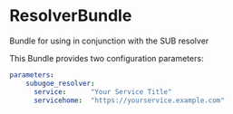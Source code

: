# ResolverBundle
Bundle for using in conjunction with the SUB resolver

This Bundle provides two configuration parameters:

```yaml
parameters:
    subugoe_resolver:
      service:      "Your Service Title"
      servicehome:  "https://yourservice.example.com"
```
